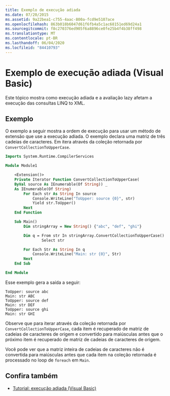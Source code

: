 ```yaml
---
title: Exemplo de execução adiada
ms.date: 07/20/2015
ms.assetid: 9a22bea1-c755-4aac-800a-fcd9e5107ace
ms.openlocfilehash: 863b018b6047d61f6fb4a5c1ac68151ed69d24a1
ms.sourcegitcommit: f8c270376ed905f6a8896ce0fe25b4f4b38ff498
ms.translationtype: MT
ms.contentlocale: pt-BR
ms.lasthandoff: 06/04/2020
ms.locfileid: "84410793"
---
```

# <a name="deferred-execution-example-visual-basic"></a>Exemplo de execução adiada (Visual Basic)

Este tópico mostra como execução adiada e a avaliação lazy afetam a execução das consultas LINQ to XML.

## <a name="example"></a>Exemplo

O exemplo a seguir mostra a ordem de execução para usar um método de extensão que use a execução adiada. O exemplo declara uma matriz de três cadeias de caracteres. Em itera através da coleção retornada por `ConvertCollectionToUpperCase`.

```vb
Imports System.Runtime.CompilerServices

Module Module1

    <Extension()>
    Private Iterator Function ConvertCollectionToUpperCase(
    ByVal source As IEnumerable(Of String)) _
    As IEnumerable(Of String)
        For Each str As String In source
            Console.WriteLine("ToUpper: source {0}", str)
            Yield str.ToUpper()
        Next
    End Function

    Sub Main()
        Dim stringArray = New String() {"abc", "def", "ghi"}

        Dim q = From str In stringArray.ConvertCollectionToUpperCase()
                Select str

        For Each Str As String In q
            Console.WriteLine("Main: str {0}", Str)
        Next
    End Sub

End Module
```

Esse exemplo gera a saída a seguir:

```console
ToUpper: source abc
Main: str ABC
ToUpper: source def
Main: str DEF
ToUpper: source ghi
Main: str GHI
```

Observe que para iterar através da coleção retornada por `ConvertCollectionToUpperCase`, cada item é recuperado de matriz de cadeias de caracteres de origem e convertido para maiúsculas antes que o próximo item é recuperado de matriz de cadeias de caracteres de origem.

Você pode ver que a matriz inteira de cadeias de caracteres não é convertida para maiúsculas antes que cada item na coleção retornada é processado no loop de `foreach` em `Main`.

## <a name="see-also"></a>Confira também

- [Tutorial: execução adiada (Visual Basic)](tutorial-deferred-execution.md)
